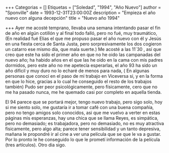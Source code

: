+++
Categorias = []
Etiquetas = ["Soledad", "1994", "Año Nuevo"]
author = "Sponville"
date = 1993-12-31T23:00:00Z
description = "Empieza el año nuevo con alguna decepción"
title = "Nuevo año 1994"

+++
Ayer me acosté temprano, llevaba una semana intentando pasar el fin de año en algún cotillón y al final todo falló, pero no fué, muy traumático, (En realidad fué Elias el que me propuso pasar el año nuevo con él y Jesús en una fiesta cerca de Santa Justa, pero sorpresivamente los dos cogieron un catarro ese mismo día, que mala suerte.) Me acosté a las 11´30 , así que creo que este ha sido el primer año en que no he oido las campanadas del nuevo año; ha habido años en el que las he oido en la cama con mis padres dormidos, pero este año no me apetecía esperarlas, el año 93 ha sido un año difícil y muy duro no lo echaré de menos para nada, ( En algunas personas que conocí en el paso de mi trabajo en Viceversa si, y en la forma en que lo hice, gracias a lo cual he conseguido el resto de los trabajos también) Pudo ser peor psicológicamente, pero físicamente, cero que no me ha pasado nunca, me he quemado casi por completo en aquella tienda.

El 94 parece que se portará mejor, tengo nuevo trabajo, pero sigo solo, hoy si me siento solo, me gustaría ir a tomar café con una buena compañía, pero no tengo amigos solo conocidos, asi que me vuelvo a verter en estas páginas mis esperanzas, hay una chica que se llama Reyes, es simpática, pero no demasiado; es trabajadora, pero no demasiado, no es muy atractiva físicamente, pero algo alta; parece tener sensibilidad y un tanto depresiva, mañana le propondré ir al cine a ver una película que se que le va a gustar. Por lo pronto le he conseguido lo que le prometí información de la película (tres artículos). Otro dia sigo.